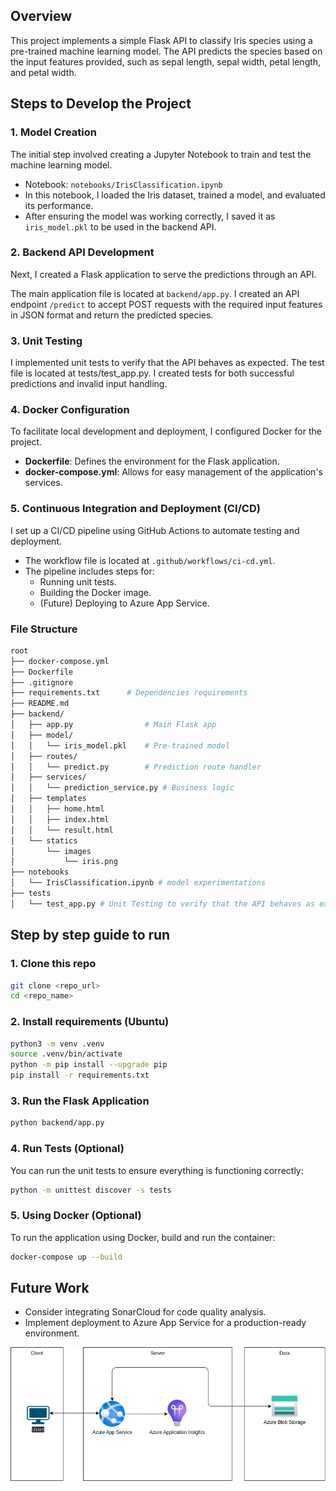 ## Overview
This project implements a simple Flask API to classify Iris species using a pre-trained machine learning model. The API predicts the species based on the input features provided, such as sepal length, sepal width, petal length, and petal width.

## Steps to Develop the Project

### 1. Model Creation
The initial step involved creating a Jupyter Notebook to train and test the machine learning model.

- Notebook: `notebooks/IrisClassification.ipynb`
- In this notebook, I loaded the Iris dataset, trained a model, and evaluated its performance.
- After ensuring the model was working correctly, I saved it as `iris_model.pkl` to be used in the backend API.

### 2. Backend API Development
Next, I created a Flask application to serve the predictions through an API.

The main application file is located at `backend/app.py`.
I created an API endpoint `/predict` to accept POST requests with the required input features in JSON format and return the predicted species.

### 3. Unit Testing
I implemented unit tests to verify that the API behaves as expected. The test file is located at tests/test_app.py.
I created tests for both successful predictions and invalid input handling.


### 4. Docker Configuration
To facilitate local development and deployment, I configured Docker for the project.

- **Dockerfile**: Defines the environment for the Flask application.
- **docker-compose.yml**: Allows for easy management of the application's services.


### 5. Continuous Integration and Deployment (CI/CD)
I set up a CI/CD pipeline using GitHub Actions to automate testing and deployment.

- The workflow file is located at `.github/workflows/ci-cd.yml`.
- The pipeline includes steps for:
  - Running unit tests.
  - Building the Docker image.
  - (Future) Deploying to Azure App Service.


### File Structure
```bash
root
├── docker-compose.yml  
├── Dockerfile 
├── .gitignore
├── requirements.txt      # Dependencies requirements    
├── README.md
├── backend/
│   ├── app.py                # Main Flask app
│   ├── model/
│   │   └── iris_model.pkl    # Pre-trained model
│   ├── routes/
│   │   └── predict.py        # Prediction route handler
│   ├── services/
│   │   └── prediction_service.py # Business logic
│   ├── templates 
│   │   ├── home.html
│   │   ├── index.html
│   │   └── result.html
│   └── statics
│       └── images
│           └── iris.png 
├── notebooks
│   └── IrisClassification.ipynb # model experimentations
├── tests
│   └── test_app.py # Unit Testing to verify that the API behaves as expected

```

## Step by step guide to run

### 1. Clone this repo

```bash 
git clone <repo_url>
cd <repo_name>
```

### 2. Install requirements (Ubuntu)

```bash
python3 -m venv .venv
source .venv/bin/activate
python -m pip install --upgrade pip
pip install -r requirements.txt
```

### 3. Run the Flask Application
```bash
python backend/app.py
```

### 4. Run Tests (Optional)
You can run the unit tests to ensure everything is functioning correctly:
```bash
python -m unittest discover -s tests
```

### 5. Using Docker (Optional)
To run the application using Docker, build and run the container:
```bash
docker-compose up --build
```

## Future Work
- Consider integrating SonarCloud for code quality analysis.
- Implement deployment to Azure App Service for a production-ready environment.

![Simple Deploy in an Azure App Service](diagram.png)
